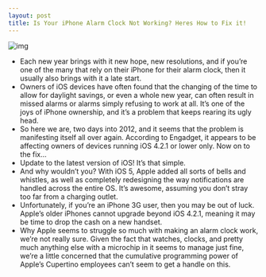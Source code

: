 ```yaml
---
layout: post
title: Is Your iPhone Alarm Clock Not Working? Heres How to Fix it!
---
```

![img](http://media.idownloadblog.com/wp-content/uploads/2012/01/alarm-clock.jpeg)
* Each new year brings with it new hope, new resolutions, and if you’re one of the many that rely on their iPhone for their alarm clock, then it usually also brings with it a late start.
* Owners of iOS devices have often found that the changing of the time to allow for daylight savings, or even a whole new year, can often result in missed alarms or alarms simply refusing to work at all. It’s one of the joys of iPhone ownership, and it’s a problem that keeps rearing its ugly head.
* So here we are, two days into 2012, and it seems that the problem is manifesting itself all over again. According to Engadget, it appears to be affecting owners of devices running iOS 4.2.1 or lower only. Now on to the fix…
* Update to the latest version of iOS! It’s that simple.
* And why wouldn’t you? With iOS 5, Apple added all sorts of bells and whistles, as well as completely redesigning the way notifications are handled across the entire OS. It’s awesome, assuming you don’t stray too far from a charging outlet.
* Unfortunately, if you’re an iPhone 3G user, then you may be out of luck. Apple’s older iPhones cannot upgrade beyond iOS 4.2.1, meaning it may be time to drop the cash on a new handset.
* Why Apple seems to struggle so much with making an alarm clock work, we’re not really sure. Given the fact that watches, clocks, and pretty much anything else with a microchip in it seems to manage just fine, we’re a little concerned that the cumulative programming power of Apple’s Cupertino employees can’t seem to get a handle on this.

